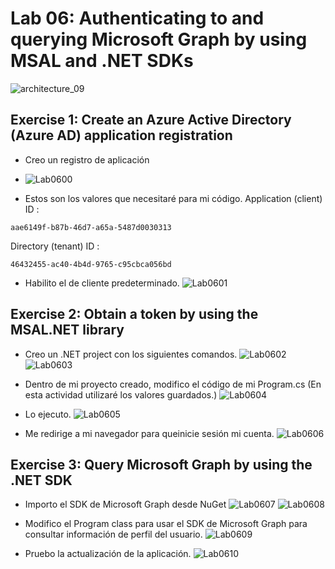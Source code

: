 # Lab 06: Authenticating to and querying Microsoft Graph by using MSAL and .NET SDKs
![architecture_09](ZZ-lab/Architecture_06.png)

## Exercise 1: Create an Azure Active Directory (Azure AD) application registration
* Creo un registro de aplicación
* ![Lab0600](ZZ-lab/Lab0600.png)

* Estos son los valores que necesitaré para mi código.
Application (client) ID :
```
aae6149f-b87b-46d7-a65a-5487d0030313
```
Directory (tenant) ID :
```
46432455-ac40-4b4d-9765-c95cbca056bd
```
* Habilito el  de cliente predeterminado.
![Lab0601](ZZ-lab/Lab0601.png)


## Exercise 2: Obtain a token by using the MSAL.NET library
* Creo un .NET project con los siguientes comandos.
![Lab0602](ZZ-lab/Lab0602.png)
![Lab0603](ZZ-lab/Lab0603.png)

* Dentro de mi proyecto creado, modifico el código de mi Program.cs (En esta actividad utilizaré los valores guardados.)
![Lab0604](ZZ-lab/Lab0604.png)

* Lo ejecuto.
![Lab0605](ZZ-lab/Lab0605.png)

* Me redirige a mi navegador para queinicie sesión mi cuenta.
![Lab0606](ZZ-lab/Lab0606.png)

## Exercise 3: Query Microsoft Graph by using the .NET SDK
* Importo el SDK de Microsoft Graph desde NuGet
![Lab0607](ZZ-lab/Lab0607.png)
![Lab0608](ZZ-lab/Lab0608.png)
 
 * Modifico el Program class para usar el SDK de Microsoft Graph para consultar información de perfil del usuario.
 ![Lab0609](ZZ-lab/Lab0609.png)
 
 * Pruebo la actualización de la aplicación.
![Lab0610](ZZ-lab/Lab0610.png)
